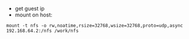 * get guest ip
* mount on host:

```
mount -t nfs -o rw,noatime,rsize=32768,wsize=32768,proto=udp,async 192.168.64.2:/nfs /work/nfs
```